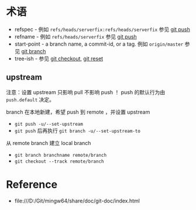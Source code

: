 # 术语
- refspec - 例如 `refs/heads/serverfix:refs/heads/serverfix` 参见 [git push](push.md)
- refname - 例如 `refs/heads/serverfix` 参见 [git push](push.md)
- start-point - a branch name, a commit-id, or a tag. 例如 `origin/master` 参见 [git branch](branch.md)
- tree-ish - 参见 [git checkout](checkout.md), [git reset](reset.md)


## upstream
注意：设置 upstream 只影响 pull 不影响 push ！ push 的默认行为由 `push.default` 决定。


branch 在本地新建，希望 push 到 remote ，并设置 upstream

- `git push -u/--set-upstream`
- `git push` 后再执行 `git branch -u/--set-upstream-to`


从 remote branch 建立 local branch

- `git branch branchname remote/branch`
- `git checkout --track remote/branch`


# Reference
- file:///D:/Git/mingw64/share/doc/git-doc/index.html
